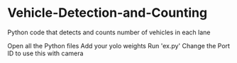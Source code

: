 # Vehicle-Detection-and-Counting
Python code that detects and counts number of vehicles in each lane

Open all the Python files
Add your yolo weights
Run 'ex.py'
Change the Port ID to use this with camera
